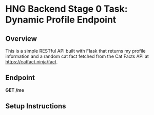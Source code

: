 # HNG Backend Stage 0 Task: Dynamic Profile Endpoint

## Overview
This is a simple RESTful API built with Flask that returns my profile information and a random cat fact fetched from the Cat Facts API at https://catfact.ninja/fact.

## Endpoint
**GET /me**

## Setup Instructions